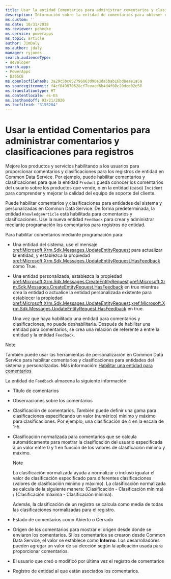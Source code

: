 ```yaml
---
title: Usar la entidad Comentarios para administrar comentarios y clasificaciones para registros (Common Data Service) | Microsoft Docs
description: Información sobre la entidad de comentarios para obtener comentarios y calificaciones para los registros.
ms.custom: ''
ms.date: 10/31/2018
ms.reviewer: pehecke
ms.service: powerapps
ms.topic: article
author: JimDaly
ms.author: jdaly
manager: ryjones
search.audienceType:
- developer
search.app:
- PowerApps
- D365CE
ms.openlocfilehash: 3a29c5bc852796063d90a3da5bab16bd0eae1a5a
ms.sourcegitcommit: f4cf849070628cf7eeaed6b4d4f08c20dcd02e58
ms.translationtype: HT
ms.contentlocale: es-ES
ms.lasthandoff: 03/21/2020
ms.locfileid: "3155204"
---
```

# <a name="use-the-feedback-entity-to-manage-feedback-and-ratings-for-records"></a>Usar la entidad Comentarios para administrar comentarios y clasificaciones para registros

Mejore los productos y servicios habilitando a los usuarios para proporcionar comentarios y clasificaciones para los registros de entidad en Common Data Service. Por ejemplo, puede habilitar comentarios y clasificaciones para que la entidad `Product` pueda conocer los comentarios del usuario sobre los productos que vende, o en la entidad (caso) `Incident` para comprender y mejorar la calidad del equipo de soporte del cliente.  
  
 Puede habilitar comentarios y clasificaciones para entidades del sistema y personalizadas en Common Data Service. De forma predeterminada, la entidad `KnowledgeArticle` está habilitada para comentarios y clasificaciones. Use la nueva entidad `Feedback` para crear y administrar mediante programación los comentarios para registros de entidad.  
  
 Para habilitar comentarios mediante programación para:  
  
- Una entidad del sistema, use el mensaje <xref:Microsoft.Xrm.Sdk.Messages.UpdateEntityRequest> para actualizar la entidad, y establezca la propiedad <xref:Microsoft.Xrm.Sdk.Messages.UpdateEntityRequest.HasFeedback> como True.  
  
- Una entidad personalizada, establezca la propiedad <xref:Microsoft.Xrm.Sdk.Messages.CreateEntityRequest>.<xref:Microsoft.Xrm.Sdk.Messages.CreateEntityRequest.HasFeedback> en true mientras crea la entidad o actualice la entidad personalizada existente para establecer la propiedad <xref:Microsoft.Xrm.Sdk.Messages.UpdateEntityRequest>.<xref:Microsoft.Xrm.Sdk.Messages.UpdateEntityRequest.HasFeedback> en true.  
  
  Una vez que haya habilitado una entidad para comentarios y clasificaciones, no puede deshabilitarla. Después de habilitar una entidad para comentarios, se crea una relación de referente a entre la entidad y la entidad `Feedback`.  
  
> [!NOTE]
>  También puede usar las herramientas de personalización en Common Data Service para habilitar comentarios y clasificaciones para entidades del sistema y personalizadas. Más información: [Habilitar una entidad para comentarios](https://go.microsoft.com/fwlink/p/?LinkId=785436)  
  
 La entidad de `Feedback` almacena la siguiente información:  
  
- Título de comentarios  
  
- Observaciones sobre los comentarios  
  
- Clasificación de comentarios. También puede definir una gama para clasificaciones especificando un valor (numérico) mínimo y máximo para clasificaciones. Por ejemplo, una clasificación de 4 en la escala de 1-5.  
  
- Clasificación normalizada para comentarios que se calcula automáticamente para mostrar la clasificación del usuario especificada a un valor entre 0 y 1 en función de los valores de clasificación mínimo y máximo.  
  
  > [!NOTE]
  >  La clasificación normalizada ayuda a normalizar o incluso igualar el valor de clasificación especificado para diferentes clasificaciones (valores de clasificación mínimo y máximo). La clasificación normalizada se calcula de la siguiente manera: (Clasificación - Clasificación mínima) / (Clasificación máxima - Clasificación mínima).  
  >   
  >  Además, la clasificación de un registro se calcula como media de todas las clasificaciones normalizadas para el registro.  
  
- Estado de comentarios como Abierto o Cerrado  
  
- Origen de los comentarios para mostrar el origen desde donde se enviaron los comentarios. Si los comentarios se crearon desde Common Data Service, el valor se establece como **Interno**. Los desarrolladores pueden agregar un valor de su elección según la aplicación usada para proporcionar comentarios.  
  
- El usuario que creó o modificó por última vez el registro de comentarios  
  
- Registro de entidad al que están asociados los comentarios.  
  
